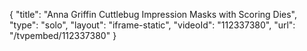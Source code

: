 {
    "title": "Anna Griffin Cuttlebug Impression Masks with Scoring Dies",
    "type": "solo",
    "layout": "iframe-static",
    "videoId": "112337380",
    "url": "\/tvpembed\/112337380"
}